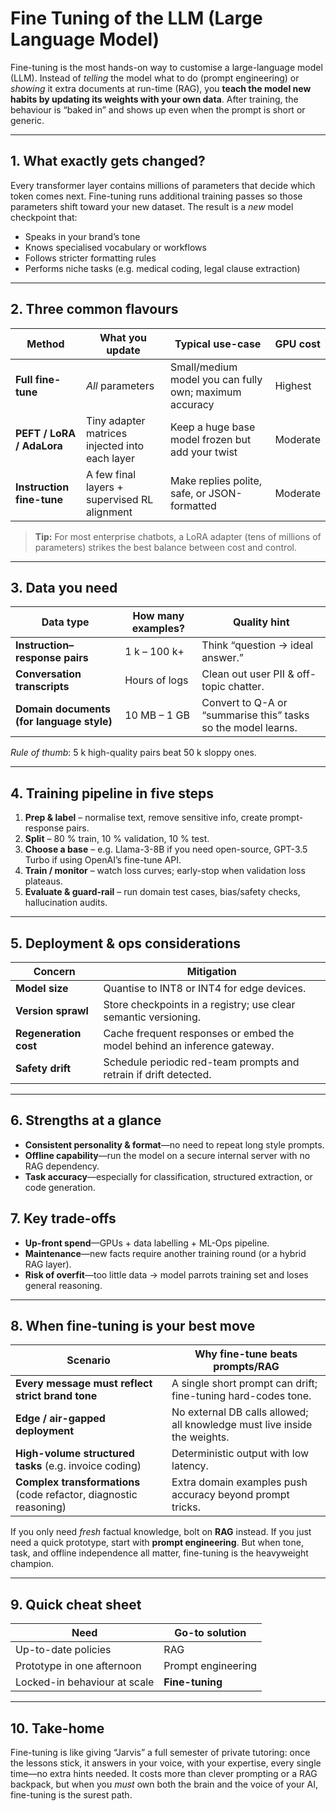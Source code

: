 # Fine Tuning of the LLM (Large Language Model)

Fine-tuning is the most hands-on way to customise a large-language model (LLM). Instead of *telling* the model what to do (prompt engineering) or *showing* it extra documents at run-time (RAG), you **teach the model new habits by updating its weights with your own data**. After training, the behaviour is “baked in” and shows up even when the prompt is short or generic.

---

## 1. What exactly gets changed?

Every transformer layer contains millions of parameters that decide which token comes next. Fine-tuning runs additional training passes so those parameters shift toward your new dataset. The result is a *new* model checkpoint that:

* Speaks in your brand’s tone
* Knows specialised vocabulary or workflows
* Follows stricter formatting rules
* Performs niche tasks (e.g. medical coding, legal clause extraction)

---

## 2. Three common flavours

| Method                    | What you update                                | Typical use-case                                       | GPU cost |
| ------------------------- | ---------------------------------------------- | ------------------------------------------------------ | -------- |
| **Full fine-tune**        | *All* parameters                               | Small/medium model you can fully own; maximum accuracy | Highest  |
| **PEFT / LoRA / AdaLora** | Tiny adapter matrices injected into each layer | Keep a huge base model frozen but add your twist       | Moderate |
| **Instruction fine-tune** | A few final layers + supervised RL alignment   | Make replies polite, safe, or JSON-formatted           | Moderate |

> **Tip:** For most enterprise chatbots, a LoRA adapter (tens of millions of parameters) strikes the best balance between cost and control.

---

## 3. Data you need

| Data type                                 | How many examples? | Quality hint                                                  |
| ----------------------------------------- | ------------------ | ------------------------------------------------------------- |
| **Instruction–response pairs**            | 1 k – 100 k+       | Think “question → ideal answer.”                              |
| **Conversation transcripts**              | Hours of logs      | Clean out user PII & off-topic chatter.                       |
| **Domain documents (for language style)** | 10 MB – 1 GB       | Convert to Q-A or “summarise this” tasks so the model learns. |

*Rule of thumb*: 5 k high-quality pairs beat 50 k sloppy ones.

---

## 4. Training pipeline in five steps

1. **Prep & label** – normalise text, remove sensitive info, create prompt-response pairs.
2. **Split** – 80 % train, 10 % validation, 10 % test.
3. **Choose a base** – e.g. Llama-3-8B if you need open-source, GPT-3.5 Turbo if using OpenAI’s fine-tune API.
4. **Train / monitor** – watch loss curves; early-stop when validation loss plateaus.
5. **Evaluate & guard-rail** – run domain test cases, bias/safety checks, hallucination audits.

---

## 5. Deployment & ops considerations

| Concern               | Mitigation                                                               |
| --------------------- | ------------------------------------------------------------------------ |
| **Model size**        | Quantise to INT8 or INT4 for edge devices.                               |
| **Version sprawl**    | Store checkpoints in a registry; use clear semantic versioning.          |
| **Regeneration cost** | Cache frequent responses or embed the model behind an inference gateway. |
| **Safety drift**      | Schedule periodic red-team prompts and retrain if drift detected.        |

---

## 6. Strengths at a glance

* **Consistent personality & format**—no need to repeat long style prompts.
* **Offline capability**—run the model on a secure internal server with no RAG dependency.
* **Task accuracy**—especially for classification, structured extraction, or code generation.

## 7. Key trade-offs

* **Up-front spend**—GPUs + data labelling + ML-Ops pipeline.
* **Maintenance**—new facts require another training round (or a hybrid RAG layer).
* **Risk of overfit**—too little data → model parrots training set and loses general reasoning.

---

## 8. When fine-tuning is your best move

| Scenario                                                          | Why fine-tune beats prompts/RAG                                           |
| ----------------------------------------------------------------- | ------------------------------------------------------------------------- |
| **Every message must reflect strict brand tone**                  | A single short prompt can drift; fine-tuning hard-codes tone.             |
| **Edge / air-gapped deployment**                                  | No external DB calls allowed; all knowledge must live inside the weights. |
| **High-volume structured tasks** (e.g. invoice coding)            | Deterministic output with low latency.                                    |
| **Complex transformations** (code refactor, diagnostic reasoning) | Extra domain examples push accuracy beyond prompt tricks.                 |

If you only need *fresh* factual knowledge, bolt on **RAG** instead. If you just need a quick prototype, start with **prompt engineering**. But when tone, task, and offline independence all matter, fine-tuning is the heavyweight champion.

---

## 9. Quick cheat sheet

| Need                         | Go-to solution     |
| ---------------------------- | ------------------ |
| Up-to-date policies          | RAG                |
| Prototype in one afternoon   | Prompt engineering |
| Locked-in behaviour at scale | **Fine-tuning**    |

---

## 10. Take-home

Fine-tuning is like giving “Jarvis” a full semester of private tutoring: once the lessons stick, it answers in your voice, with your expertise, every single time—no extra hints needed. It costs more than clever prompting or a RAG backpack, but when you *must* own both the brain and the voice of your AI, fine-tuning is the surest path.
